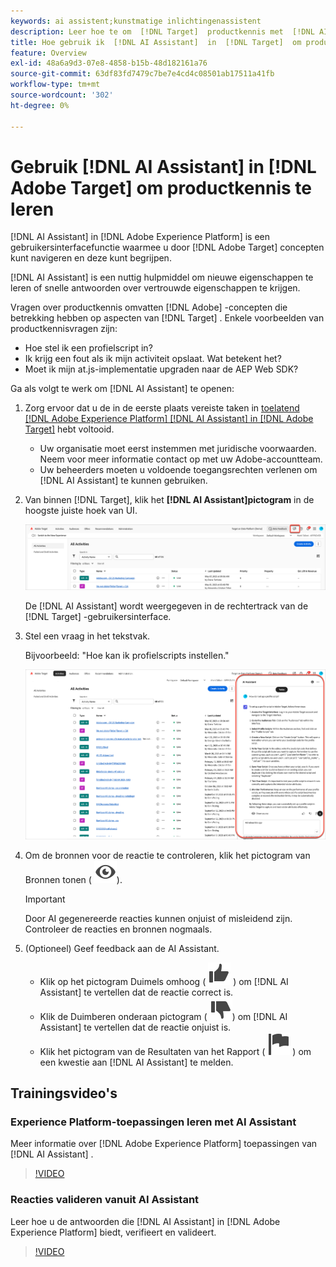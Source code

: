 ```yaml
---
keywords: ai assistent;kunstmatige inlichtingenassistent
description: Leer hoe te om  [!DNL Target]  productkennis met  [!DNL AI Assistant] te bereiken.
title: Hoe gebruik ik  [!DNL AI Assistant]  in  [!DNL Target]  om productkennis te bereiken?
feature: Overview
exl-id: 48a6a9d3-07e8-4858-b15b-48d182161a76
source-git-commit: 63df83fd7479c7be7e4cd4c08501ab17511a41fb
workflow-type: tm+mt
source-wordcount: '302'
ht-degree: 0%

---
```


# Gebruik [!DNL AI Assistant] in [!DNL Adobe Target] om productkennis te leren

[!DNL AI Assistant] in [!DNL Adobe Experience Platform] is een gebruikersinterfacefunctie waarmee u door [!DNL Adobe Target] concepten kunt navigeren en deze kunt begrijpen.

[!DNL AI Assistant] is een nuttig hulpmiddel om nieuwe eigenschappen te leren of snelle antwoorden over vertrouwde eigenschappen te krijgen.

Vragen over productkennis omvatten [!DNL Adobe] -concepten die betrekking hebben op aspecten van [!DNL Target] . Enkele voorbeelden van productkennisvragen zijn:

* Hoe stel ik een profielscript in?
* Ik krijg een fout als ik mijn activiteit opslaat. Wat betekent het?
* Moet ik mijn at.js-implementatie upgraden naar de AEP Web SDK?

Ga als volgt te werk om [!DNL AI Assistant] te openen:

1. Zorg ervoor dat u de in de eerste plaats vereiste taken in [ toelatend  [!DNL Adobe Experience Platform] [!DNL AI Assistant] in  [!DNL Adobe Target]](/help/main/c-intro/enabling-ai-assistant.md) hebt voltooid.

   * Uw organisatie moet eerst instemmen met juridische voorwaarden. Neem voor meer informatie contact op met uw Adobe-accountteam.
   * Uw beheerders moeten u voldoende toegangsrechten verlenen om [!DNL AI Assistant] te kunnen gebruiken.

1. Van binnen [!DNL Target], klik het **[!DNL AI Assistant]pictogram** in de hoogste juiste hoek van UI.

   ![ AI Hulp pictogram ](/help/main/c-intro/assets/ai-assistant-icon.png)

   De [!DNL AI Assistant] wordt weergegeven in de rechtertrack van de [!DNL Target] -gebruikersinterface.

1. Stel een vraag in het tekstvak.

   Bijvoorbeeld: &quot;Hoe kan ik profielscripts instellen.&quot;

   ![ AI Medewerker met antwoord ](/help/main/c-intro/assets/ai-assistant-answer.png)

1. Om de bronnen voor de reactie te controleren, klik het pictogram van Bronnen tonen ( ![ toon Bronnen ](/help/main/assets/icons/Visibility.svg)).

   >[!IMPORTANT]
   >
   >Door AI gegenereerde reacties kunnen onjuist of misleidend zijn. Controleer de reacties en bronnen nogmaals.

1. (Optioneel) Geef feedback aan de AI Assistant.

   * Klik op het pictogram Duimels omhoog ( ![ duimen omhoog pictogram ](/help/main/assets/icons/ThumbUp.svg) ) om [!DNL AI Assistant] te vertellen dat de reactie correct is.
   * Klik de Duimberen onderaan pictogram ( ![ duimen onderaan pictogram ](/help/main/assets/icons/ThumbDown.svg)) om [!DNL AI Assistant] te vertellen dat de reactie onjuist is.
   * Klik het pictogram van de Resultaten van het Rapport ( ![ pictogram van de Resultaten van het Rapport ](/help/main/assets/icons/Flag.svg) ) om een kwestie aan [!DNL AI Assistant] te melden.

## Trainingsvideo&#39;s

### Experience Platform-toepassingen leren met AI Assistant

Meer informatie over [!DNL Adobe Experience Platform] toepassingen van [!DNL AI Assistant] .

>[!VIDEO](https://video.tv.adobe.com/v/3441030/?learn=on&#x26;enablevpops&captions=dut)

### Reacties valideren vanuit AI Assistant

Leer hoe u de antwoorden die [!DNL AI Assistant] in [!DNL Adobe Experience Platform] biedt, verifieert en valideert.

>[!VIDEO](https://video.tv.adobe.com/v/3441745/?learn=on&#x26;enablevpops&captions=dut)
